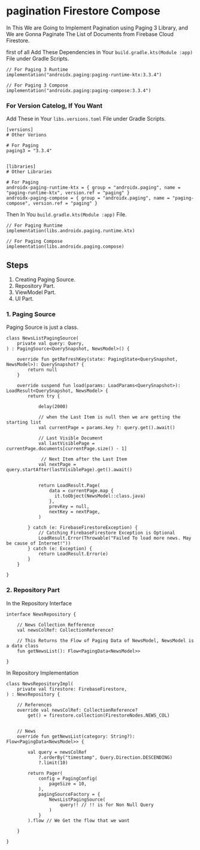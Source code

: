 # pagination Firestore Compose
In This We are Going to Implement Pagination using Paging 3 Library,  and We are Gonna Paginate The List of Documents from Firebase Cloud Firestore.


first of all Add These Dependencies in Your ``` build.gradle.kts(Module :app) ``` File under Gradle Scripts.
```
// For Paging 3 Runtime
implementation("androidx.paging:paging-runtime-ktx:3.3.4")

// For Paging 3 Compose
implementation("androidx.paging:paging-compose:3.3.4")

```

### For Version Catelog, If You Want

Add These in Your ``` libs.versions.toml ``` File under Gradle Scripts.
```
[versions]
# Other Verions

# For Paging
paging3 = "3.3.4"


[libraries]
# Other Libraries

# For Paging
androidx-paging-runtime-ktx = { group = "androidx.paging", name = "paging-runtime-ktx", version.ref = "paging" }
androidx-paging-compose = { group = "androidx.paging", name = "paging-compose", version.ref = "paging" }

```

Then In You ``` build.gradle.kts(Module :app) ``` File.

```
// For Paging Runtime
implementation(libs.androidx.paging.runtime.ktx)

// For Paging Compose
implementation(libs.androidx.paging.compose)

```

## Steps

1. Creating Paging Source.
2. Repository Part.
3. ViewModel Part.
4. UI Part.

### 1. Paging Source
Paging Source is just a class.
```
class NewsListPagingSource(
    private val query: Query,
) : PagingSource<QuerySnapshot, NewsModel>() {

    override fun getRefreshKey(state: PagingState<QuerySnapshot, NewsModel>): QuerySnapshot? {
        return null
    }

    override suspend fun load(params: LoadParams<QuerySnapshot>): LoadResult<QuerySnapshot, NewsModel> {
        return try {

            delay(2000)

            // when the Last Item is null then we are getting the starting list
            val currentPage = params.key ?: query.get().await()

            // Last Visible Document
            val lastVisiblePage = currentPage.documents[currentPage.size() - 1]

             // Next Item after the Last Item
            val nextPage = query.startAfter(lastVisiblePage).get().await()


            return LoadResult.Page(
                data = currentPage.map {
                  it.toObject(NewsModel::class.java)
                },
                prevKey = null,
                nextKey = nextPage,
            )

        } catch (e: FirebaseFirestoreException) {
            // Catching FirebaseFirestore Exception is Optional
            LoadResult.Error(Throwable("Failed To load more news. May be cause of Internet!")) 
        } catch (e: Exception) {
            return LoadResult.Error(e)
        }
    }

}

```

### 2. Repository Part

In the Repository Interface

```
interface NewsRepository {

    // News Collection Refference
    val newsColRef: CollectionReference? 

    // This Returns the Flow of Paging Data of NewsModel, NewsModel is a data class
    fun getNewsList(): Flow<PagingData<NewsModel>> 

}

```

In Repository Implementation

```
class NewsRepositoryImpl(
    private val firestore: FirebaseFirestore,
) : NewsRepository {

    // References
    override val newsColRef: CollectionReference?
        get() = firestore.collection(FirestoreNodes.NEWS_COL)


    // News
    override fun getNewsList(category: String?): Flow<PagingData<NewsModel>> {

        val query = newsColRef
            ?.orderBy("timestamp", Query.Direction.DESCENDING)
            ?.limit(10)

        return Pager(
            config = PagingConfig(
                pageSize = 10,
            ),
            pagingSourceFactory = {
                NewsListPagingSource(
                    query!! // !! is for Non Null Query
                )
            }
        ).flow // We Get the flow that we want

    }

}

```
